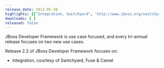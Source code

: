 ```yaml
---
release_date: 2013-05-30
highlights: [["Integration, Switchyard", 'http://www.jboss.org/switchyard'], ["Integration, Camel & Fuse", 'http://fuse.fusesource.org/']  ]
downloads: [ ]
released: false
---
```


JBoss Developer Framework is use case focused, and every tri-annual release focuses on two new use cases.

Release 2.2 of JBoss Developer Framework focuses on:

* Integration, courtesy of Switchyard, Fuse & Camel


